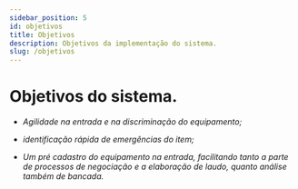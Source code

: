 ```yaml
---
sidebar_position: 5
id: objetivos
title: Objetivos
description: Objetivos da implementação do sistema.
slug: /objetivos
---
```


# Objetivos do sistema.

- *Agilidade na entrada e na discriminação do equipamento;*

- *identificação rápida de emergências do item;*

- *Um pré cadastro do equipamento na entrada, facilitando tanto a parte de processos de negociação e a  elaboração de laudo, quanto análise também de bancada.*